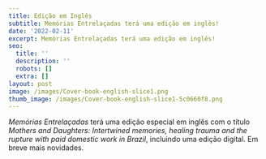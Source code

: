 ```yaml
---
title: Edição em Inglês
subtitle: Memórias Entrelaçadas terá uma edição em inglês!
date: '2022-02-11'
excerpt: Memórias Entrelaçadas terá uma edição em inglês!
seo:
  title: ''
  description: ''
  robots: []
  extra: []
layout: post
image: /images/Cover-book-english-slice1.png
thumb_image: /images/Cover-book-english-slice1-5c0660f8.png
---
```

*Memórias Entrelaçadas* terá uma edição especial em inglês com o título *Mothers and Daughters: Intertwined memories, healing trauma and the rupture with paid domestic work in Brazil*, incluindo uma edição digital. Em breve mais novidades.

